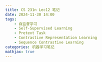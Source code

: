 ```yaml
---
title: CS 231n Lec12 笔记
date: 2024-11-30 14:00
tags:
    - 自监督学习
    - Self-Supervised Learning
    - Pretext Task
    - Contrastive Representation Learning
    - Sequence Contrastive Learning
categories: 机器学习笔记
mathjax: true
---
```


<head>
    <script src="https://cdn.mathjax.org/mathjax/latest/MathJax.js?config=TeX-AMS-MML_HTMLorMML" type="text/javascript"></script>
    <script type="text/x-mathjax-config">
        MathJax.Hub.Config({
            tex2jax: {
            skipTags: ['script', 'noscript', 'style', 'textarea', 'pre'],
            inlineMath: [['$','$']],

			displayMath: [['$$', '$$']]

            }
        });
    </script>
</head>

## Self-Supervised Learning
对于之前介绍的所有网络，在需要大规模训练时都存在一个问题，即需要使用大量的带有标签的数据（实际上这是一项很繁琐的工作）。从而我们设想，能否摆脱对大量标签数据的依赖？
一种解决方案就是自监督学习（Self-Supervised Learning），自监督学习的过程一般分为两部分：
1. Pretext Task 预任务
在这一步中，我们使用大量不带有标签的数据以一特定的不需要标签的任务为目标进行训练。这一阶段的训练可以被视作是无监督学习（Unsupervised Learning）。但在自监督学习中我们的最终目标与有监督学习一致(如分类，回归等等)。
2. DownStream Task 下游任务
这一部分是自监督学习实际上的下游应用，在这一部分中，我们使用少量带有标签的数据对模型进行微调训练使之能够更好地进行专门的任务。
![](/assets/CS-231n-14/Pasted image 20241129200658.png)
![](/assets/CS-231n-14/Pasted image 20241129200711.png)

其中预任务有以下作用：
1. 使模型在训练预任务时能够学习到发掘特征的能力，并且在预任务中训练出的特征提取能力通常来说是相对泛化的，具有良好的可迁移性，可以很好地被直接用于下游任务。
2. 预任务训练过程中模型实际上也能自动生成标签（伪标签）

### How to Evaluate a Self-Supervised Learning Method
我们可以按以下标准评估自监督学习方法：
1. 模型在预任务中的表现
2. 评估模型在预任务训练中学习到的表征提取能力（可通过Linear Evaluation Protocol, Clustering, t-NSE等方法）
3. 评估模型的鲁棒性和泛化能力
4. 评估预任务训练的训练效率
5. 评估经过预任务训练模型的迁移能力和在下游任务中的表现
![](/assets/CS-231n-14/Pasted image 20241129201106.png)

## Pretext Task from Image Transformation
### Pretext Task: Predict Rotations
我们可以将模型预测一张图片被旋转的角度来使模型具有特征提取的能力，这基于这样的一个假设：
当一个模型具有辨别图像被旋转的正确角度的时候，我们可以认为模型对于一般物体正常来说应当是什么样的有了基础的"视觉常识"。

这种训练的方式也很简单，将一张图分别旋转$0^{\circ},90^{\circ},180^{\circ},270^{\circ}$并作为输入信息，训练的目标是模型能够正确将图像分为4类（即4种旋转的角度）。

下图是自监督学习和监督学习效果的对比，可以看出自监督学习在有标签数据较少时有显著更高的性能：
![](/assets/CS-231n-14/Pasted image 20241129201730.png)

### Pretext Task: Solving "jigsaw puzzles"
这个任务是将图像的一部分裁成有一定偏移的若干部分作为输入，并打乱这些部分的相对顺序，任务目标是预测这若干部分正确的相对顺序。
![](/assets/CS-231n-14/Pasted image 20241129201926.png)

### Pretext Task: Predict Missing Pixels
显然如题，这个任务是将输入图像的一部分挖去，并让模型重新绘制被挖去的部分，并使模型的预测结果使实际尽可能相近。
![](/assets/CS-231n-14/Pasted image 20241129202101.png)
同样的，损失函数被定义为输出部分与实际部分之间的差别：
$$L_{recon}(x) = ||M\times (x - \mathcal{F}((1-M)\times x))||_2^2$$
其中M是掩码，用于指示哪些部分需要重绘（0表示缺失部分），$\mathcal{F}_{\theta}$表示参数$\theta$对应的模型函数。
实际上我们还会在总的损失函数中加上对抗损失$L_{adv}$：
$$L_{adv} = -\mathbb{E}[\log(D(x)) + \log(1-D(\mathcal{F}((1-M)\times x)))]$$
其中$D(x)$是对抗网络中的判别器，训练用于判断x是是原图还是经过修复的伪造图，前部分是最大化对真实图像的预测，后部分是最小化对伪造图像的预测。
从而我们得到一个总的损失函数：
$$L = L_{recon}(x) + L_{adv}$$
### Pretext Task: Image Coloring
任务：用灰度图像($\textbf{X}\in\mathbb{R}^{H\times W\times 1}$)预测色彩信息($\hat{\textbf{Y}}\in\mathbb{R}^{H\times W\times 2}$)，从而重建原图$[\textbf{X}|\hat{\textbf{Y}}]\in \mathbb{R}^{H\times W\times 3}$。
同时我们也可以进行双向的预测使模型能够更好地把握通道之间的相互关系，从而提高模型的性能，这也被称为Split-Brain Autoencoder：
![](/assets/CS-231n-14/Pasted image 20241129203624.png)

### Pretext Task: Video Coloring
乍一听这个任务和图像着色很类似，但实际上这并不相同，在这个任务中，我们会首先给出一张Reference Frame（如$t=0$时的图片）的完整图片（包括色彩信息），之后预测$t=1,2,3,...$时的图像颜色。
其中重点是训练模型track相同物体的能力（保持移动中的物体颜色相同），也即目标位学习reference frame和target frame在特征空间相对位置的一种映射。

形式化地讲，模型会学习Target Frame在每一次"着色"时对Reference Frame中各特征的注意力关系：
![](/assets/CS-231n-14/Pasted image 20241129204230.png)
$$\begin{aligned}
&\textbf{A}\text{为注意力矩阵}\\
&\textbf{A}_{ij} = \cfrac{\exp(f_i^Tf_j)}{\sum_k(f_k^Tf_j)}\\
&y\text{为预测的颜色}\\
&y_j = \sum_{i}\textbf{A}_{ij}c_{i}\\
&\text{损失函数定义为}\\
&L = \sum_{i}\mathcal{L}(y_i,c_i)
\end{aligned}$$

然而，实际上自监督学习具有如下的问题：
1. 设计预任务的过程很繁琐，因为要考虑到很多因素，如预任务不能太过specific等等
2. 因此学习到的特征很可能通用性并不强。

## Contrastive Representation Learning
上文提到，自监督学习得到的特征可能被特定预任务所局限，难以具有很强的通用性，那么如何使预任务更具通用性？
一种常见爱你的方法就是对比表征学习(Contrastive Representation Learning)，其主要思想就是通过学习对比不同样本间的特征，优化表征之间的距离关系，在这种情况下，我们的期望目标是相似的样本对应当靠近，而不同的样本对之间应当远离，从而我们定义：
- 正样本对(Positive Pairs)
	为了无需标注，我们一般使用同一样本的不同增强策略（即不同变换，旋转，打乱，黑白化等等）($x \& x^+$)
- 负样本对(Negative Pairs)
	指不同样本的特征对($x\& x^-$)

我们的目标是选定一个score function，并且学习一个Encoder$f(\cdot)$，使得:
$$\mathrm{score}(f(x), f(x^+))>>\mathrm{score}(f(x), f(x^-))$$
因此我们需要定义损失函数，最大化正样本对之间的score function并且最小化负样本对之间的score function，于是对于一组为$x$与$x^+,x_1^-,x_2^-,x_3^-,...x_{N-1}^-$的数据，我们定义损失函数为：
$$L=-\mathbb{E}_X[\log\cfrac{\exp(\mathcal{S}(f(x), f(x^+)))}{\exp(\mathcal{S}(f(x), f(x^+))) + \sum_i\exp(\mathcal{S}(f(x), f(x_i^-)))}]$$
可以看出，这个损失函数很类似于Softmax分类器中的Cross-Entropy损失函数，这种损失函数实际上被称为InfoNCE Loss。
为了搞清楚这种损失到底有何含义，我们介绍一个新的概念，互信息(mutual information),互信息被用于衡量两个随机变量之间的相关程度，当两个变量完全独立时，互信息为0，互信息越大，两个变量之间越相关：
$$\mathrm{MI}(x,y) = \int\int p(x,y)\log\cfrac{p(x,y)}{p(x),p(y)}\mathrm{d}x\mathrm{d}y$$
互信息的计算显然十分困难，而我们可以通过InfoNCE Loss估计两个变量互信息的下界：
$$\mathrm{MI}(x,x^+) \ge \log N - \mathcal{L}_{\text{InfoNCE}}$$
从而我们可以看出，为了使正样本对之间的互信息的下界尽可能紧，我们应当加大数据的Batch size。

### SimCLR
这是一种简单的对比表征学习网络，其中我们选用余弦相似度(Cosine Similarity)：
$$s(x,y) = \cfrac{x^Ty}{||x||\times||y||}$$
来作为Score Function。
SimCLR的网络架构如图：
![](/assets/CS-231n-14/Pasted image 20241129211200.png)
其中$\mathcal{T}$表示数据增强策略，一般来说包括：随机裁剪，随机颜色扰动，随机模糊（random cropping, random color distortion, random blur）等等，而$t\sim \mathcal{T}$表示从策略$\mathcal{T}$中选取某种数据增强方式。
$g(\cdot)$表示一个投影网络，将Encoder输出的特征投影到一个新的空间，增加一层投影网络可能有如下好处：
可以通过投影层解耦表征学习空间和投影空间。由于对比表征学习的目标是不变性，即对某一样本的各种变化具有类似的模型表现，但这也可能会导致模型在进行不变性训练后会丢失数据中的部分重要信息，尤其是数据增强等，而我们可以通过加入一层投影层讲这些影响转移到投影网络中从而使表征网络不受这些负面影响。

同时SimCLR中也可以采用mini batch-training:
首先生成N个positive pairs，组合成一个$2N\times D$的输出特征矩阵：
$$\mathbf{Z} \in \mathbb{R}^{2N\times D}=\lbrace z_1, z_2,...,z_{2N}\rbrace$$
从而我们可以计算出他们两两之间的相似度，组织成一个$2N\times 2N$的相似度矩阵:
$$\mathbf{S}_{ij} = \cfrac{z_i^Tz_j}{||z_i||\times ||z_j||}$$
其中我们只需要最大化相邻正样本对的相似度即可，如图：
![](/assets/CS-231n-14/Pasted image 20241130134835.png)

### MoCo
算法如图：
![](/assets/CS-231n-14/Pasted image 20241130134957.png)
主要思想即为了增加负样本数量，使用队列维护负样本空间，并且在每一次优化中使用输入的正样本更新队列，从而达到在不增加显存开销的情况下扩大负样本空间的效果。
此外，这种算法中还是用了动量更新法来更新负样本生成网络。
![](/assets/CS-231n-14/Pasted image 20241130135236.png)

### Sequence Contrastive Learning: Contrastive Predictive Coding
我们也可以使用序列信息来构建正负样本对，类似于预任务中的Solving "jigsaw puzzles"，对于一段给定的输入序列，我们将其与正确的接下来预测序列作为正样本对，其余作为负样本对(例如$(1,2,3,4)$与$(5,6,7,8)$就是正样本对，而与$(8,6,5,7)$就是负样本对)。
具体架构如下，我们现将输入输出的序列信息经过模型生成一组向量序列$(z_{t-3},z_{t-2},...z_t,...)$并将输入的序列信息导入类似于RNN的预测网络中进行预测，即通过$(z_{t-n}, z_{t-n+1},...,z_t)$预测$(\hat{z_{t+1}},\hat{z_{t+2}},......)$并与实际的输出做对比导出损失函数，并进行优化。
![](/assets/CS-231n-14/Pasted image 20241130140047.png)